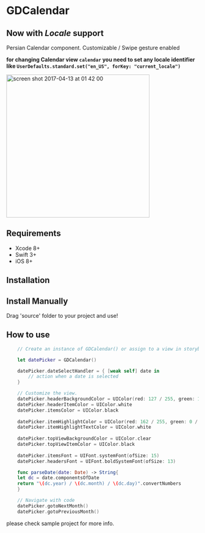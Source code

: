 # GDCalendar

## Now with *Locale* support
Persian Calendar component.
Customizable / Swipe gesture enabled

**for changing Calendar view `calendar` you need to set any locale identifier like `UserDefaults.standard.set("en_US", forKey: "current_locale")`**

<img width="375" alt="screen shot 2017-04-13 at 01 42 00" src="https://cloud.githubusercontent.com/assets/9967486/24979816/e6595388-1fea-11e7-8b76-b2be3040e8e5.png">


## Requirements
- Xcode 8+
- Swift 3+
- iOS 8+


## Installation
Install Manually
------
Drag 'source' folder to your project and use!


## How to use

```swift
    // Create an instance of GDCalendar() or assign to a view in storyboard

    let datePicker = GDCalendar()

    datePicker.dateSelectHandler = { [weak self] date in
        // action when a date is selected
    }

    // Customize the view. 
    datePicker.headerBackgroundColor = UIColor(red: 127 / 255, green: 124 / 255, blue: 118 / 255, alpha: 1.0)
    datePicker.headerItemColor = UIColor.white
    datePicker.itemsColor = UIColor.black
    
    datePicker.itemHighlightColor = UIColor(red: 162 / 255, green: 0 / 255, blue: 10 / 255, alpha: 1.0)
    datePicker.itemHighlightTextColor = UIColor.white
    
    datePicker.topViewBackgroundColor = UIColor.clear
    datePicker.topViewItemColor = UIColor.black
    
    datePicker.itemsFont = UIFont.systemFont(ofSize: 15)
    datePicker.headersFont = UIFont.boldSystemFont(ofSize: 13)

    func parseDate(date: Date) -> String{
    let dc = date.componentsOfDate
    return "\(dc.year) / \(dc.month) / \(dc.day)".convertNumbers
    }

    // Navigate with code
    datePicker.gotoNextMonth()    
    datePicker.gotoPreviousMonth()
```
please check sample project for more info.
